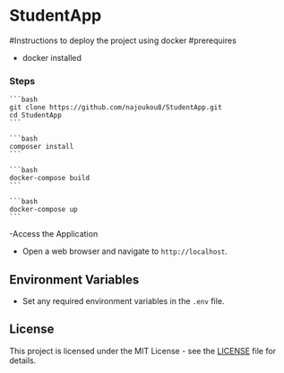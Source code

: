 # StudentApp

#Instructions to deploy the project using docker
#prerequires 
- docker installed


### Steps

    ```bash
    git clone https://github.com/najoukou8/StudentApp.git
    cd StudentApp
    ```

    ```bash
    composer install 
    ```

    ```bash
    docker-compose build
    ```

    ```bash
    docker-compose up
    ```

-Access the Application
   - Open a web browser and navigate to `http://localhost`.

## Environment Variables

- Set any required environment variables in the `.env` file.

## License

This project is licensed under the MIT License - see the [LICENSE](LICENSE) file for details.
